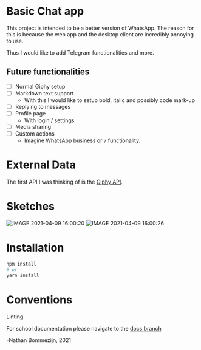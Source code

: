 # Basic Chat app

This project is intended to be a better version of WhatsApp. The reason for this is because the web app and the desktop client are incredibly annoying to use.

Thus I would like to add Telegram functionalities and more.

## Future functionalities

- [ ] Normal Giphy setup
- [ ] Markdown text support
  - With this I would like to setup bold, italic and possibly code mark-up
- [ ] Replying to messages
- [ ] Profile page
  - With login / settings
- [ ] Media sharing
- [ ] Custom actions
  - Imagine WhatsApp business or `/` functionality.

# External Data

The first API I was thinking of is the [Giphy API](https://developers.giphy.com/docs/sdk#design-guidelines).

# Sketches

![IMAGE 2021-04-09 16:00:20](https://user-images.githubusercontent.com/13199349/114191420-afbe9880-994c-11eb-9e5b-4a30408cefe0.jpg)
![IMAGE 2021-04-09 16:00:26](https://user-images.githubusercontent.com/13199349/114191437-b3521f80-994c-11eb-89f1-aae1bb58a7f4.jpg)

# Installation

```BASH
npm install
# or
yarn install
```

# Conventions

Linting

For school documentation please navigate to the [docs branch](https://github.com/dewarian/real-time-web-2021/tree/docs)

-Nathan Bommezijn, 2021
